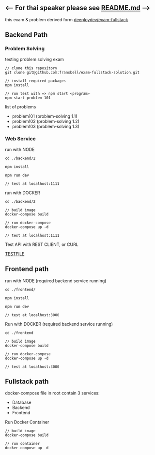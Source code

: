 ## <-- For thai speaker please see [README.md](https://github.com/fransbell/exam-fullstack-solution/blob/main/README.md) -->

this exam & problem derived form [deeploydev/exam-fullstack](https://github.com/deeploydev/exam-fullstack)

## Backend Path

### Problem Solving

testing problem solving exam

```
// clone this repository
git clone git@github.com:fransbell/exam-fullstack-solution.git

// install required packages
npm install

// run test with => npm start <program>
npm start problem-101

```

list of problems

- problem101 (problem-solving 1.1)
- problem102 (problem-solving 1.2)
- problem103 (problem-solving 1.3)

### Web Service

run with NODE

```
cd ./backend/2

npm install

npm run dev

// test at localhost:1111
```

run with DOCKER

```
cd ./backend/2

// build image
docker-compose build

// run docker-compose
docker-compose up -d

// test at localhost:1111
```

Test API with REST CLIENT, or CURL

[TESTFILE](https://github.com/fransbell/exam-fullstack-solution/tree/main/backend/2/test)

## Frontend path

run with NODE (required backend service running)

```
cd ./frontend/

npm install

npm run dev

// test at localhost:3000
```

Run with DOCKER (required backend service running)

```
cd ./frontend

// build image
docker-compose build

// run docker-compose
docker-compose up -d

// test at localhost:3000
```

## Fullstack path

docker-compose file in root contain 3 services:

- Database
- Backend
- Frontend

Run Docker Container

```
// build image
docker-compose build

// run container
docker-compose up -d

```

